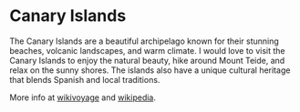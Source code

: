 # Canary Islands

The Canary Islands are a beautiful archipelago known for their stunning beaches, volcanic landscapes, and warm climate. I would love to visit the Canary Islands to enjoy the natural beauty, hike around Mount Teide, and relax on the sunny shores. The islands also have a unique cultural heritage that blends Spanish and local traditions.

More info at [wikivoyage](https://en.wikivoyage.org/wiki/Canary_Islands) and [wikipedia](https://en.wikipedia.org/wiki/Canary_Islands).
